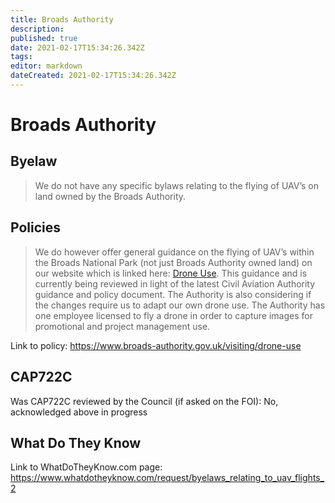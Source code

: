 ```yaml
---
title: Broads Authority
description: 
published: true
date: 2021-02-17T15:34:26.342Z
tags: 
editor: markdown
dateCreated: 2021-02-17T15:34:26.342Z
---
```


# Broads Authority



## Byelaw
> We do not have any specific bylaws relating to the flying of UAV’s on land
owned by the Broads Authority.


## Policies

> We do however offer general guidance on the flying of UAV’s within the Broads National Park (not just Broads Authority owned land) on our website which is linked here: [Drone Use](https://www.broads-authority.gov.uk/visiting/drone-use). This guidance and is currently being reviewed in light of the latest Civil Aviation Authority guidance and policy document. The Authority is also considering if the changes require us to adapt our own drone use. The Authority has one employee licensed to fly a drone in order to capture images for promotional and project management use.

Link to policy: 
https://www.broads-authority.gov.uk/visiting/drone-use

## CAP722C

Was CAP722C reviewed by the Council (if asked on the FOI): No, acknowledged above in progress

## What Do They Know

Link to WhatDoTheyKnow.com page: 
https://www.whatdotheyknow.com/request/byelaws_relating_to_uav_flights_2